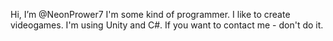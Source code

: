 Hi, I’m @NeonPrower7
I'm some kind of programmer. I like to create videogames.
I'm using Unity and C#.
If you want to contact me - don't do it.
